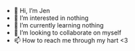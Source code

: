 - 👋 Hi, I’m Jen
- 👀 I’m interested in nothing
- 🌱 I’m currently learning nothing
- 💞️ I’m looking to collaborate on myself
- 📫 How to reach me through my hart <3

<!---
Jzendesu/Jzendesu is a ✨ special ✨ repository because its `README.md` (this file) appears on your GitHub profile.
You can click the Preview link to take a look at your changes.
--->

